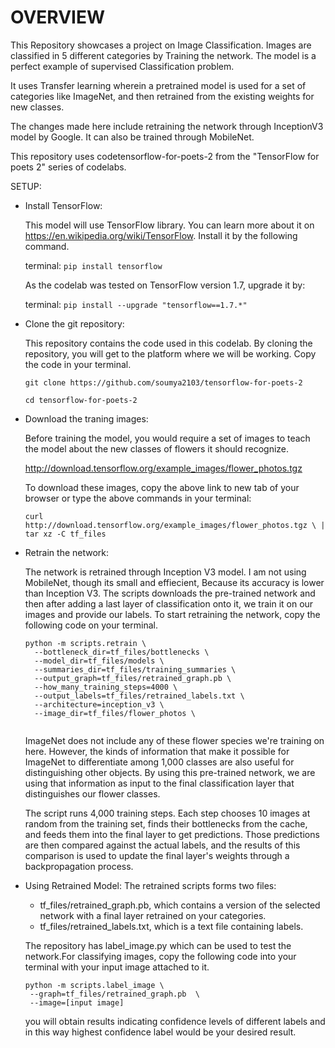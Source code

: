 # OVERVIEW

This Repository showcases a project on Image Classification.
Images are classified in 5 different categories by Training the network. The model is a perfect example of supervised Classification problem.

It uses Transfer learning wherein a pretrained model is used for a set of categories like ImageNet, and then retrained from the existing weights for new classes. 

The changes made here include retraining the network through InceptionV3 model by Google. It can also be trained through MobileNet.

This repository uses codetensorflow-for-poets-2 from the "TensorFlow for poets 2" series of codelabs.

SETUP:

* Install TensorFlow:

  This model will use TensorFlow library. You can learn more about it on https://en.wikipedia.org/wiki/TensorFlow. Install it by the following command.
  
   terminal: `pip install tensorflow`
   
   As the codelab was tested on TensorFlow version 1.7, upgrade it by:
   
   terminal: `pip install --upgrade "tensorflow==1.7.*"`
   
* Clone the git repository:
  
  This repository contains the code used in this codelab. By cloning the repository, you will get to the platform where we will be working. Copy the code in your terminal.

   ```
   git clone https://github.com/soumya2103/tensorflow-for-poets-2
   
   cd tensorflow-for-poets-2
   
   ```

* Download the traning images:
 
  Before training the model, you would require a set of images to teach the model about the new classes of flowers it should recognize.

  http://download.tensorflow.org/example_images/flower_photos.tgz
  
  To download these images, copy the above link to new tab of your browser or type the above commands in your terminal:

  ``curl http://download.tensorflow.org/example_images/flower_photos.tgz \
    | tar xz -C tf_files``

* Retrain the network:
  
  The network is retrained through Inception V3 model. I am not using MobileNet, though its small and effiecient, Because its accuracy is lower than Inception V3. The scripts downloads the pre-trained network and then after adding a last layer of classification onto it, we train it on our images and provide our labels. To start retraining the network, copy the following code on your terminal.
  
  ```
  python -m scripts.retrain \
    --bottleneck_dir=tf_files/bottlenecks \
    --model_dir=tf_files/models \
    --summaries_dir=tf_files/training_summaries \
    --output_graph=tf_files/retrained_graph.pb \
    --how_many_training_steps=4000 \
    --output_labels=tf_files/retrained_labels.txt \
    --architecture=inception_v3 \
    --image_dir=tf_files/flower_photos \
   
   ``` 
    
  ImageNet does not include any of these flower species we're training on here. However, the kinds of information that make it possible for ImageNet to differentiate among 1,000 classes are also useful for distinguishing other objects. By using this pre-trained network, we are using that information as input to the final classification layer that distinguishes our flower classes.

  The script runs 4,000 training steps. Each step chooses 10 images at random from the training set, finds their bottlenecks from the cache, and feeds them into the final layer to get predictions. Those predictions are then compared against the actual labels, and the results of this comparison is used to update the final layer's weights through a backpropagation process. 
  
 * Using Retrained Model:
   The retrained scripts forms two files:
   
    * tf_files/retrained_graph.pb, which contains a version of the selected network with a final layer retrained on your categories.
    * tf_files/retrained_labels.txt, which is a text file containing labels.
   
   The repository has label_image.py which can be used to test the network.For classifying images, copy the following code into your terminal with your input image attached to it. 
   
   ```
   python -m scripts.label_image \
    --graph=tf_files/retrained_graph.pb  \
    --image=[input image]
   
   ```
   you will obtain results indicating confidence levels of different labels and in this way highest confidence label would be your desired result.
